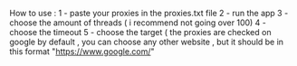 How to use :
1 - paste your proxies in the proxies.txt file
2 - run the app
3 - choose the amount of threads ( i recommend not going over 100)
4 - choose the timeout 
5 - choose the target ( the proxies are checked on google by default , you can choose any other website , but it should be in this format "https://www.google.com/"
        
